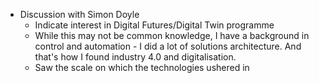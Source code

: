 - Discussion with Simon Doyle
	- Indicate interest in Digital Futures/Digital Twin programme
	- While this may not be common knowledge, I have a background in control and automation - I did a lot of solutions architecture. And that's how I found industry 4.0 and digitalisation.
	- Saw the scale on which the technologies ushered in